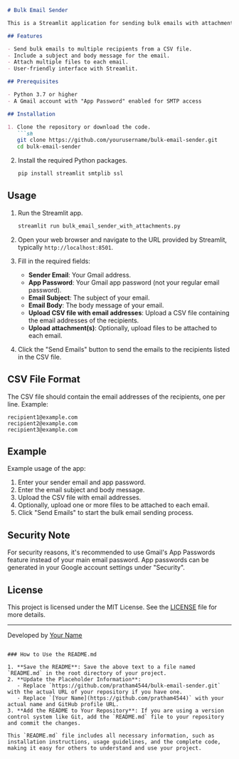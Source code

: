 ```markdown
# Bulk Email Sender

This is a Streamlit application for sending bulk emails with attachments using Gmail's SMTP server.

## Features

- Send bulk emails to multiple recipients from a CSV file.
- Include a subject and body message for the email.
- Attach multiple files to each email.
- User-friendly interface with Streamlit.

## Prerequisites

- Python 3.7 or higher
- A Gmail account with "App Password" enabled for SMTP access

## Installation

1. Clone the repository or download the code.
   ```sh
   git clone https://github.com/yourusername/bulk-email-sender.git
   cd bulk-email-sender
   ```

2. Install the required Python packages.
   ```sh
   pip install streamlit smtplib ssl
   ```

## Usage

1. Run the Streamlit app.
   ```sh
   streamlit run bulk_email_sender_with_attachments.py
   ```

2. Open your web browser and navigate to the URL provided by Streamlit, typically `http://localhost:8501`.

3. Fill in the required fields:
   - **Sender Email**: Your Gmail address.
   - **App Password**: Your Gmail app password (not your regular email password).
   - **Email Subject**: The subject of your email.
   - **Email Body**: The body message of your email.
   - **Upload CSV file with email addresses**: Upload a CSV file containing the email addresses of the recipients.
   - **Upload attachment(s)**: Optionally, upload files to be attached to each email.

4. Click the "Send Emails" button to send the emails to the recipients listed in the CSV file.

## CSV File Format

The CSV file should contain the email addresses of the recipients, one per line. Example:

```
recipient1@example.com
recipient2@example.com
recipient3@example.com
```


## Example

Example usage of the app:

1. Enter your sender email and app password.
2. Enter the email subject and body message.
3. Upload the CSV file with email addresses.
4. Optionally, upload one or more files to be attached to each email.
5. Click "Send Emails" to start the bulk email sending process.

## Security Note

For security reasons, it's recommended to use Gmail's App Passwords feature instead of your main email password. App passwords can be generated in your Google account settings under "Security".

## License

This project is licensed under the MIT License. See the [LICENSE](LICENSE) file for more details.

---

Developed by [Your Name](https://github.com/pratham4544)
```

### How to Use the README.md

1. **Save the README**: Save the above text to a file named `README.md` in the root directory of your project.
2. **Update the Placeholder Information**:
   - Replace `https://github.com/pratham4544/bulk-email-sender.git` with the actual URL of your repository if you have one.
   - Replace `[Your Name](https://github.com/pratham4544)` with your actual name and GitHub profile URL.
3. **Add the README to Your Repository**: If you are using a version control system like Git, add the `README.md` file to your repository and commit the changes.

This `README.md` file includes all necessary information, such as installation instructions, usage guidelines, and the complete code, making it easy for others to understand and use your project.
